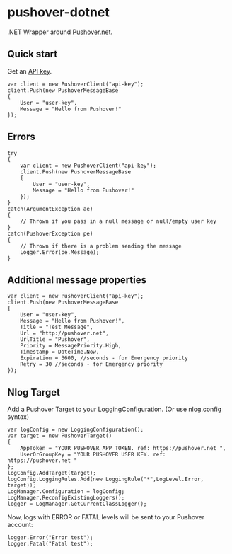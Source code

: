 pushover-dotnet
===============

.NET Wrapper around [Pushover.net](http://www.pushover.net).

## Quick start

Get an [API key](https://pushover.net/apps/build).

    var client = new PushoverClient("api-key");
    client.Push(new PushoverMessageBase
    {
        User = "user-key",
        Message = "Hello from Pushover!"
    });

## Errors

    try 
    {
        var client = new PushoverClient("api-key");
        client.Push(new PushoverMessageBase
        {
            User = "user-key",
            Message = "Hello from Pushover!"
        });   
    }
    catch(ArgumentException ae)
    {
        // Thrown if you pass in a null message or null/empty user key
    }
    catch(PushoverException pe)
    {
        // Thrown if there is a problem sending the message
        Logger.Error(pe.Message);
    }

## Additional message properties

    var client = new PushoverClient("api-key");
    client.Push(new PushoverMessageBase
    {
        User = "user-key",
        Message = "Hello from Pushover!",
        Title = "Test Message",
        Url = "http://pushover.net",
        UrlTitle = "Pushover",
        Priority = MessagePriority.High,
        Timestamp = DateTime.Now,
        Expiration = 3600, //seconds - for Emergency priority
        Retry = 30 //seconds - for Emergency priority
    });
    
## Nlog Target
Add a Pushover Target to your LoggingConfiguration. (Or use nlog.config syntax)

    var logConfig = new LoggingConfiguration();
    var target = new PushoverTarget()
    {
        AppToken = "YOUR PUSHOVER APP TOKEN. ref: https://pushover.net ",
        UserOrGroupKey = "YOUR PUSHOVER USER KEY. ref: https://pushover.net "
    };
    logConfig.AddTarget(target);
    logConfig.LoggingRules.Add(new LoggingRule("*",LogLevel.Error, target));
    LogManager.Configuration = logConfig;
    LogManager.ReconfigExistingLoggers();
    logger = LogManager.GetCurrentClassLogger();
    
Now, logs with ERROR or FATAL levels will be sent to your Pushover account:

    logger.Error("Error test");
    logger.Fatal("Fatal test");